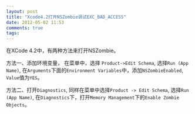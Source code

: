 ```yaml
---
layout: post
title: "Xcode4.2打开NSZombie调试EXC_BAD_ACCESS"
date: 2012-05-02 11:53
comments: true
tags: 
---
```


在XCode 4.2中，有两种方法来打开NSZombie。

方法一、添加环境变量， 在菜单中，选择 `Product->Edit Schema`, 选择`Run (App Name)`, 在`Arguments`下面的`Environment Variables`中，添加`NSZombieEnabled`, `Value`值为`YES`。
<!-- more -->

方法二、打开`Diagnostics`, 同样在菜单中选择`Product -> Edit Schema`, 选择`Run (App Name)`, 在`Diagnostics`下，打开`Memory Management`下的`Enable Zombie Objects`。